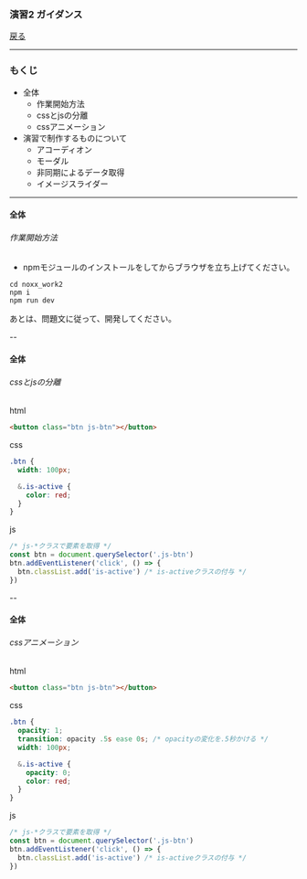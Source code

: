 ### 演習2 ガイダンス

<a href="../">戻る</a>

---

### もくじ
- 全体
  - 作業開始方法
  - cssとjsの分離
  - cssアニメーション
- 演習で制作するものについて
  - アコーディオン
  - モーダル
  - 非同期によるデータ取得
  - イメージスライダー

---

#### 全体

###### 作業開始方法

- npmモジュールのインストールをしてからブラウザを立ち上げてください。

```shell
cd noxx_work2
npm i
npm run dev
```

あとは、問題文に従って、開発してください。  

--

#### 全体

###### cssとjsの分離

html
```html
<button class="btn js-btn"></button>
```

css
```scss
.btn {
  width: 100px;

  &.is-active {
    color: red;
  }
}
```

js
```js
/* js-*クラスで要素を取得 */
const btn = document.querySelector('.js-btn')
btn.addEventListener('click', () => {
  btn.classList.add('is-active') /* is-activeクラスの付与 */
})
```

--

#### 全体

###### cssアニメーション

html
```html
<button class="btn js-btn"></button>
```

css
```scss
.btn {
  opacity: 1;
  transition: opacity .5s ease 0s; /* opacityの変化を.5秒かける */
  width: 100px;

  &.is-active {
    opacity: 0;
    color: red;
  }
}
```

js
```js
/* js-*クラスで要素を取得 */
const btn = document.querySelector('.js-btn')
btn.addEventListener('click', () => {
  btn.classList.add('is-active') /* is-activeクラスの付与 */
})
```

